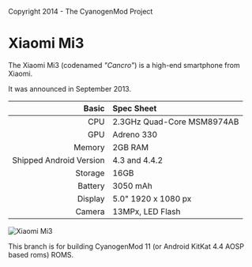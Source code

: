 Copyright 2014 - The CyanogenMod Project

Xiaomi Mi3
==============

The Xiaomi Mi3 (codenamed _"Cancro"_) is a high-end smartphone from Xiaomi.

It was announced in September 2013.

Basic   | Spec Sheet
-------:|:-------------------------
CPU     | 2.3GHz Quad-Core MSM8974AB
GPU     | Adreno 330
Memory  | 2GB RAM
Shipped Android Version | 4.3 and 4.4.2
Storage | 16GB
Battery | 3050 mAh
Display | 5.0" 1920 x 1080 px
Camera  | 13MPx, LED Flash

![Xiaomi Mi3](http://cdn.gsmarena.com/vv/reviewsimg/xiaomi-mi-3/gal/gsmarena_004.jpg "Xiaomi Mi3 in black")

This branch is for building CyanogenMod 11 (or Android KitKat 4.4 AOSP based roms) ROMS.